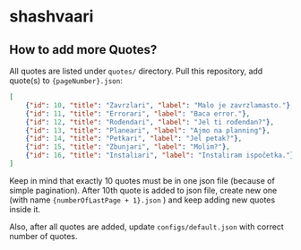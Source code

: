 # shashvaari

## How to add more Quotes?

All quotes are listed under `quotes/` directory. Pull this repository, add quote(s) to `{pageNumber}.json`:

```json
[
    {"id": 10, "title": "Zavrzlari", "label": "Malo je zavrzlamasto."},
    {"id": 11, "title": "Errorari", "label": "Baca error."},
    {"id": 12, "title": "Rođendari", "label": "Jel ti rođendan?"},
    {"id": 13, "title": "Planeari", "label": "Ajmo na planning"},
    {"id": 14, "title": "Petkari", "label": "Jel petak?"},
    {"id": 15, "title": "Zbunjari", "label": "Molim?"},
    {"id": 16, "title": "Instaliari", "label": "Instaliram ispočetka."}
]
```

Keep in mind that exactly 10 quotes must be in one json file (because of simple pagination).
After 10th quote is added to json file, create new one (with name `{numberOfLastPage + 1}.json` ) and keep adding new quotes inside it.

Also, after all quotes are added, update `configs/default.json` with correct number of quotes.
